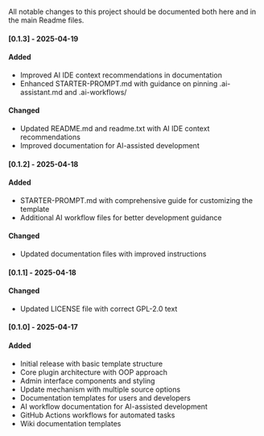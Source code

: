 All notable changes to this project should be documented both here and in the main Readme files.

#### [0.1.3] - 2025-04-19
#### Added
- Improved AI IDE context recommendations in documentation
- Enhanced STARTER-PROMPT.md with guidance on pinning .ai-assistant.md and .ai-workflows/

#### Changed
- Updated README.md and readme.txt with AI IDE context recommendations
- Improved documentation for AI-assisted development

#### [0.1.2] - 2025-04-18
#### Added
- STARTER-PROMPT.md with comprehensive guide for customizing the template
- Additional AI workflow files for better development guidance

#### Changed
- Updated documentation files with improved instructions

#### [0.1.1] - 2025-04-18
#### Changed
- Updated LICENSE file with correct GPL-2.0 text

#### [0.1.0] - 2025-04-17
#### Added
- Initial release with basic template structure
- Core plugin architecture with OOP approach
- Admin interface components and styling
- Update mechanism with multiple source options
- Documentation templates for users and developers
- AI workflow documentation for AI-assisted development
- GitHub Actions workflows for automated tasks
- Wiki documentation templates
